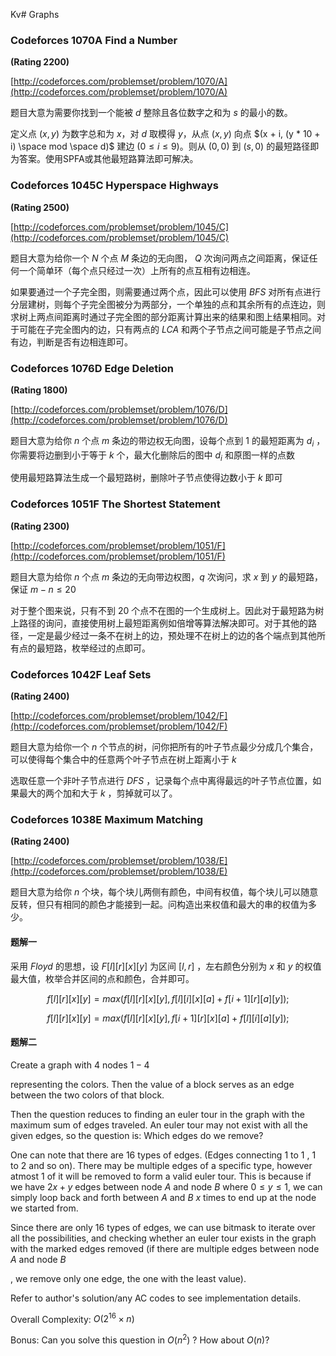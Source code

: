Kv# Graphs

### Codeforces 1070A Find a Number

**(Rating 2200)**

[http://codeforces.com/problemset/problem/1070/A](http://codeforces.com/problemset/problem/1070/A)

题目大意为需要你找到一个能被 $d$ 整除且各位数字之和为 $s$ 的最小的数。

定义点 $(x, y)$ 为数字总和为 $x$，对 $d$ 取模得 $y$，从点 $(x, y)$ 向点 
$(x + i, (y * 10 + i) \space mod \space d)$ 建边 $(0 \leq i \leq 9)$。则从 $(0, 0)$ 到 $(s, 0)$ 的最短路径即为答案。使用SPFA或其他最短路算法即可解决。

### Codeforces 1045C Hyperspace Highways

**(Rating 2500)**

[http://codeforces.com/problemset/problem/1045/C](http://codeforces.com/problemset/problem/1045/C)

题目大意为给你一个 $N$ 个点 $M$ 条边的无向图， $Q$ 次询问两点之间距离，保证任何一个简单环（每个点只经过一次）上所有的点互相有边相连。

如果要通过一个子完全图，则需要通过两个点，因此可以使用 $BFS$ 对所有点进行分层建树，则每个子完全图被分为两部分，一个单独的点和其余所有的点连边，则求树上两点间距离时通过子完全图的部分距离计算出来的结果和图上结果相同。对于可能在子完全图内的边，只有两点的 $LCA$ 和两个子节点之间可能是子节点之间有边，判断是否有边相连即可。

### Codeforces 1076D Edge Deletion

**(Rating 1800)**

[http://codeforces.com/problemset/problem/1076/D](http://codeforces.com/problemset/problem/1076/D)

题目大意为给你 $n$ 个点 $m$ 条边的带边权无向图，设每个点到 $1$ 的最短距离为 $d_i$ ，你需要将边删到小于等于 $k$ 个，最大化删除后的图中 $d_i$ 和原图一样的点数

使用最短路算法生成一个最短路树，删除叶子节点使得边数小于 $k$ 即可

### Codeforces 1051F The Shortest Statement

**(Rating 2300)**

[http://codeforces.com/problemset/problem/1051/F](http://codeforces.com/problemset/problem/1051/F)

题目大意为给你 $n$ 个点 $m$ 条边的无向带边权图，$q$ 次询问，求 $x$ 到 $y$ 的最短路，保证 $m - n \leq 20$

对于整个图来说，只有不到 $20$ 个点不在图的一个生成树上。因此对于最短路为树上路径的询问，直接使用树上最短距离例如倍增等算法解决即可。对于其他的路径，一定是最少经过一条不在树上的边，预处理不在树上的边的各个端点到其他所有点的最短路，枚举经过的点即可。

### Codeforces 1042F Leaf Sets

**(Rating 2400)**

[http://codeforces.com/problemset/problem/1042/F](http://codeforces.com/problemset/problem/1042/F)

题目大意为给你一个 $n$ 个节点的树，问你把所有的叶子节点最少分成几个集合，可以使得每个集合中的任意两个叶子节点在树上距离小于 $k$

选取任意一个非叶子节点进行 $DFS$ ，记录每个点中离得最远的叶子节点位置，如果最大的两个加和大于 $k$ ，剪掉就可以了。

### Codeforces 1038E Maximum Matching

**(Rating 2400)**

[http://codeforces.com/problemset/problem/1038/E](http://codeforces.com/problemset/problem/1038/E)

题目大意为给你 $n$ 个块，每个块儿两侧有颜色，中间有权值，每个块儿可以随意反转，但只有相同的颜色才能接到一起。问构造出来权值和最大的串的权值为多少。

#### 题解一

采用 $Floyd$ 的思想，设 $F[l][r][x][y]$ 为区间 $[l, r]$ ，左右颜色分别为 $x$ 和 $y$ 的权值最大值，枚举合并区间的点和颜色，合并即可。

$$f[l][r][x][y] = max(f[l][r][x][y], f[l][i][x][a] + f[i + 1][r][a][y]);$$

$$f[l][r][x][y] = max(f[l][r][x][y], f[i + 1][r][x][a] + f[l][i][a][y]);$$

#### 题解二

Create a graph with $4$ nodes $1−4$

representing the colors. Then the value of a block serves as an edge between the two colors of that block.

Then the question reduces to finding an euler tour in the graph with the maximum sum of edges traveled. An euler tour may not exist with all the given edges, so the question is: Which edges do we remove?

One can note that there are $16$ types of edges. (Edges connecting $1$ to $1$ , $1$ to $2$ and so on). There may be multiple edges of a specific type, however atmost $1$ of it will be removed to form a valid euler tour. This is because if we have $2x+y$ edges between node $A$ and node $B$ where $0 \leq y \leq 1$, we can simply loop back and forth between $A$ and $B$ $x$ times to end up at the node we started from.

Since there are only $16$ types of edges, we can use bitmask to iterate over all the possibilities, and checking whether an euler tour exists in the graph with the marked edges removed (if there are multiple edges between node $A$ and node $B$

, we remove only one edge, the one with the least value).

Refer to author's solution/any AC codes to see implementation details.

Overall Complexity: $O(2 ^ {16} \times n)$

Bonus: Can you solve this question in $O(n ^ 2)$
? How about $O(n)$?
